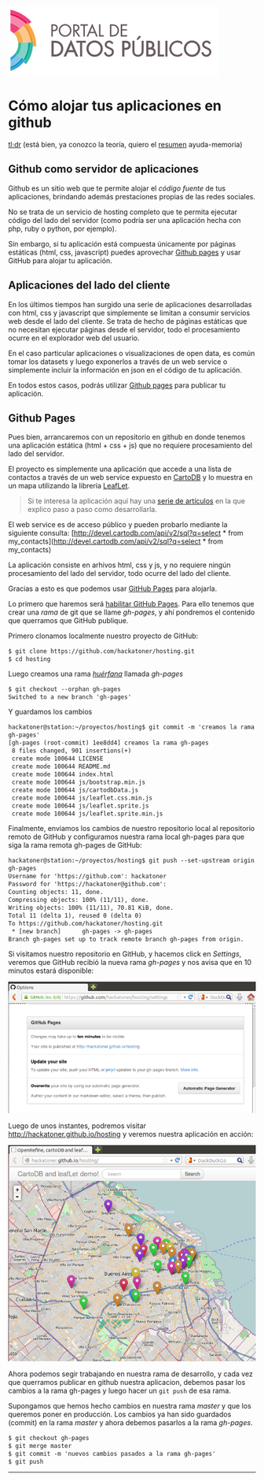 ![Portal de datos publicos](images/portal/banner_portal_datos.png)

Cómo alojar tus aplicaciones en github
======================================

<a href='#tldr'>tl;dr</a> (está bien, ya conozco la teoría, quiero el <a href='#tldr'>resumen</a> ayuda-memoria)

Github como servidor de aplicaciones
------------------------------------

Github es un sitio web que te permite alojar el *código fuente* de tus aplicaciones, brindando además prestaciones propias de las redes sociales.

No se trata de un servicio de hosting completo que te permita ejecutar código del lado del servidor (como podría ser una aplicación hecha con php, ruby o python, por ejemplo).

Sin embargo, si tu aplicación está compuesta únicamente por páginas estáticas (html, css, javascript) puedes aprovechar [Github pages](http://pages.github.com/) y usar GitHub para alojar tu aplicación.

Aplicaciones del lado del cliente
---------------------------------

En los últimos tiempos han surgido una serie de aplicaciones desarrolladas con html, css y javascript que simplemente se limitan a consumir servicios web desde el lado del cliente. Se trata de hecho de páginas estáticas que no necesitan ejecutar páginas desde el servidor, todo el procesamiento ocurre en el explorador web del usuario.

En el caso particular aplicaciones o visualizaciones de open data, es común tomar los datasets y luego exponerlos a través de un web service o simplemente incluir la información en json en el código de tu aplicación.

En todos estos casos, podrás utilizar [Github pages](http://pages.github.com/) para publicar tu aplicación.

Github Pages
------------

Pues bien, arrancaremos con un repositorio en github en donde tenemos una aplicación estática (html + css + js) que no requiere procesamiento del lado del servidor.

El proyecto es simplemente una aplicación que accede a una lista de contactos a través de un web service expuesto en [CartoDB](http://cartodb.com/) y lo muestra en un mapa utilizando la librería [LeafLet](http://leafletjs.com/).

> Si te interesa la aplicación aquí hay una [serie de artículos](http://opensas.wordpress.com/2013/06/27/journey-to-the-open-data-jungle-with-openrefine-cartodb-leaflet-and-javascript/) en la que explico paso a paso como desarrollarla.

El web service es de acceso público y pueden probarlo mediante la siguiente consulta: [http://devel.cartodb.com/api/v2/sql?q=select * from my_contacts](http://devel.cartodb.com/api/v2/sql?q=select * from my_contacts)

La aplicación consiste en arhivos html, css y js, y no requiere ningún procesamiento del lado del servidor, todo ocurre del lado del cliente.

Gracias a esto es que podemos usar [GitHub Pages](http://pages.github.com/) para alojarla.

Lo primero que haremos será [habilitar GitHub Pages](https://help.github.com/articles/creating-project-pages-manually). Para ello tenemos que crear una *rama* de git que se llame *gh-pages*, y ahí pondremos el contenido que querramos que GitHub publique.

Primero clonamos localmente nuestro proyecto de GitHub:

```
$ git clone https://github.com/hackatoner/hosting.git
$ cd hosting
```

Luego creamos una rama [*huérfana*](http://robots.thoughtbot.com/post/49004256633/its-for-the-orphans) llamada *gh-pages*

```
$ git checkout --orphan gh-pages
Switched to a new branch 'gh-pages'
```

Y guardamos los cambios

```
hackatoner@station:~/proyectos/hosting$ git commit -m 'creamos la rama gh-pages'
[gh-pages (root-commit) 1ee8dd4] creamos la rama gh-pages
 8 files changed, 901 insertions(+)
 create mode 100644 LICENSE
 create mode 100644 README.md
 create mode 100644 index.html
 create mode 100644 js/bootstrap.min.js
 create mode 100644 js/cartodbData.js
 create mode 100644 js/leaflet.css.min.js
 create mode 100644 js/leaflet.sprite.js
 create mode 100644 js/leaflet.sprite.min.js
```

Finalmente, enviamos los cambios de nuestro repositorio local al repositorio remoto de GitHub y configuramos nuestra rama local gh-pages para que siga la rama remota gh-pages de GitHub:

```
hackatoner@station:~/proyectos/hosting$ git push --set-upstream origin gh-pages
Username for 'https://github.com': hackatoner
Password for 'https://hackatoner@github.com':
Counting objects: 11, done.
Compressing objects: 100% (11/11), done.
Writing objects: 100% (11/11), 70.81 KiB, done.
Total 11 (delta 1), reused 0 (delta 0)
To https://github.com/hackatoner/hosting.git
 * [new branch]      gh-pages -> gh-pages
Branch gh-pages set up to track remote branch gh-pages from origin.
```

Si visitamos nuestro repositorio en GitHub, y hacemos click en *Settings*, veremos que GitHub recibió la nueva rama *gh-pages* y nos avisa que en 10 minutos estará disponible:

![Hosteando nuestra aplicación](images/github_hosting/github_hosting-settings.png "Hosteando nuestra aplicación")

Luego de unos instantes, podremos visitar http://hackatoner.github.io/hosting y veremos nuestra aplicación en acción:

![Nuestra aplicación corriendo](images/github_hosting/github_hosting-application_running.png "Nuestra aplicación corriendo en GitHub")

Ahora podemos segir trabajando en nuestra rama de desarrollo, y cada vez que querramos publicar en github nuestra aplicacion, debemos pasar los cambios a la rama gh-pages y luego hacer un ```git push``` de esa rama.

Supongamos que hemos hecho cambios en nuestra rama *master* y que los queremos poner en producción. Los cambios ya han sido guardados (commit) en la rama *master* y ahora debemos pasarlos a la rama *gh-pages*.

```
$ git checkout gh-pages
$ git merge master
$ git commit -m 'nuevos cambios pasados a la rama gh-pages'
$ git push
```



---
